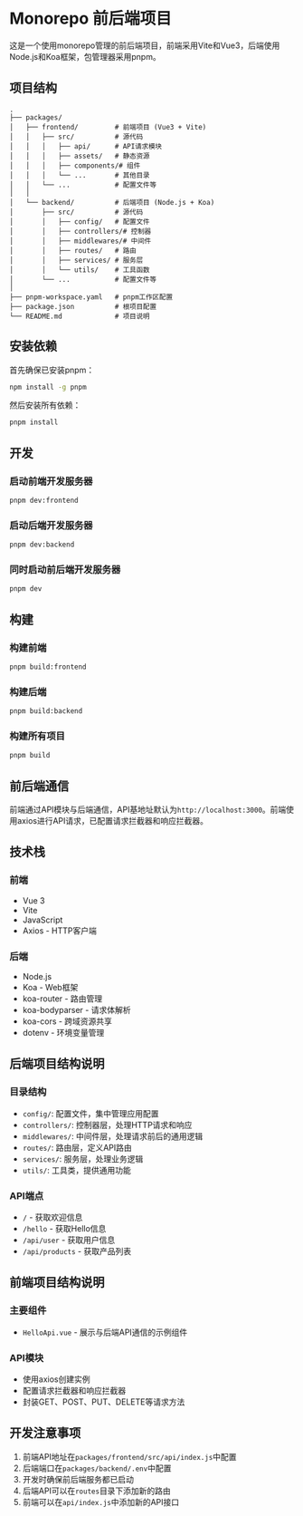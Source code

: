 # Monorepo 前后端项目

这是一个使用monorepo管理的前后端项目，前端采用Vite和Vue3，后端使用Node.js和Koa框架，包管理器采用pnpm。

## 项目结构

```
.
├── packages/
│   ├── frontend/         # 前端项目 (Vue3 + Vite)
│   │   ├── src/          # 源代码
│   │   │   ├── api/      # API请求模块
│   │   │   ├── assets/   # 静态资源
│   │   │   ├── components/# 组件
│   │   │   └── ...       # 其他目录
│   │   └── ...           # 配置文件等
│   │
│   └── backend/          # 后端项目 (Node.js + Koa)
│       ├── src/          # 源代码
│       │   ├── config/   # 配置文件
│       │   ├── controllers/# 控制器
│       │   ├── middlewares/# 中间件
│       │   ├── routes/   # 路由
│       │   ├── services/ # 服务层
│       │   └── utils/    # 工具函数
│       └── ...           # 配置文件等
│
├── pnpm-workspace.yaml   # pnpm工作区配置
├── package.json          # 根项目配置
└── README.md             # 项目说明
```

## 安装依赖

首先确保已安装pnpm：

```bash
npm install -g pnpm
```

然后安装所有依赖：

```bash
pnpm install
```

## 开发

### 启动前端开发服务器

```bash
pnpm dev:frontend
```

### 启动后端开发服务器

```bash
pnpm dev:backend
```

### 同时启动前后端开发服务器

```bash
pnpm dev
```

## 构建

### 构建前端

```bash
pnpm build:frontend
```

### 构建后端

```bash
pnpm build:backend
```

### 构建所有项目

```bash
pnpm build
```

## 前后端通信

前端通过API模块与后端通信，API基地址默认为`http://localhost:3000`。前端使用axios进行API请求，已配置请求拦截器和响应拦截器。

## 技术栈

### 前端
- Vue 3
- Vite
- JavaScript
- Axios - HTTP客户端

### 后端
- Node.js
- Koa - Web框架
- koa-router - 路由管理
- koa-bodyparser - 请求体解析
- koa-cors - 跨域资源共享
- dotenv - 环境变量管理

## 后端项目结构说明

### 目录结构
- `config/`: 配置文件，集中管理应用配置
- `controllers/`: 控制器层，处理HTTP请求和响应
- `middlewares/`: 中间件层，处理请求前后的通用逻辑
- `routes/`: 路由层，定义API路由
- `services/`: 服务层，处理业务逻辑
- `utils/`: 工具类，提供通用功能

### API端点
- `/` - 获取欢迎信息
- `/hello` - 获取Hello信息
- `/api/user` - 获取用户信息
- `/api/products` - 获取产品列表

## 前端项目结构说明

### 主要组件
- `HelloApi.vue` - 展示与后端API通信的示例组件

### API模块
- 使用axios创建实例
- 配置请求拦截器和响应拦截器
- 封装GET、POST、PUT、DELETE等请求方法

## 开发注意事项

1. 前端API地址在`packages/frontend/src/api/index.js`中配置
2. 后端端口在`packages/backend/.env`中配置
3. 开发时确保前后端服务都已启动
4. 后端API可以在`routes`目录下添加新的路由
5. 前端可以在`api/index.js`中添加新的API接口